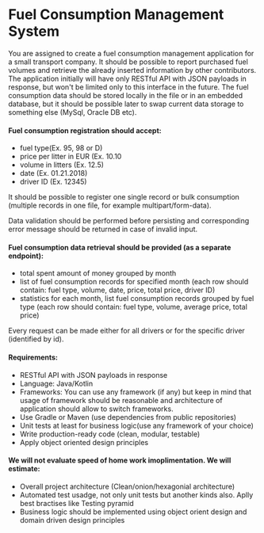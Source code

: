 # Fuel Consumption Management System

You are assigned to create a fuel consumption management application for a small transport company. It should be possible to report purchased fuel volumes and retrieve the already inserted information by other contributors. The application initially will have only RESTful API with JSON payloads in response, but won't be limited only to this interface in the future. The fuel consumption data should be stored locally in the file or in an embedded database, but it should be possible later to swap current data storage to something else (MySql, Oracle DB etc).

#### Fuel consumption registration should accept:

* fuel type(Ex. 95, 98 or D)
* price per litter in EUR (Ex. 10.10
* volume in litters (Ex. 12.5)
* date (Ex. 01.21.2018)
* driver ID (Ex. 12345)

It should be possible to register one single record or bulk consumption (multiple records in one file, for example multipart/form-data).


Data validation should be performed before persisting and corresponding error message should be returned in case of invalid input.

#### Fuel consumption data retrieval should be provided (as a separate endpoint):
* total spent amount of money grouped by month
* list of fuel consumption records for specified month (each row should contain: fuel type, volume, date, price, total price, driver ID) 
* statistics for each month, list fuel consumption records grouped by fuel type (each row should contain: fuel type, volume, average price, total price)

Every request can be made either for all drivers or for the specific driver (identified by id).

#### Requirements:
* RESTful API with JSON payloads in response
* Language: Java/Kotlin
* Frameworks: You can use any framework (if any) but keep in mind that usage of framework should be reasonable and architecture of application should allow to switch frameworks.
* Use Gradle or Maven (use dependencies from public repositories)
* Unit tests at least for business logic(use any framework of your choice)
* Write production-ready code (clean, modular, testable)
* Apply object oriented design principles

#### We will not evaluate speed of home work imoplimentation. We will estimate:
* Overall project architecture (Clean/onion/hexagonial architecture)
* Automated test usadge, not only unit tests but another kinds also. Aplly best bractises like Testing pyramid
* Business logic should be implemented using object orient design and domain driven design principles
